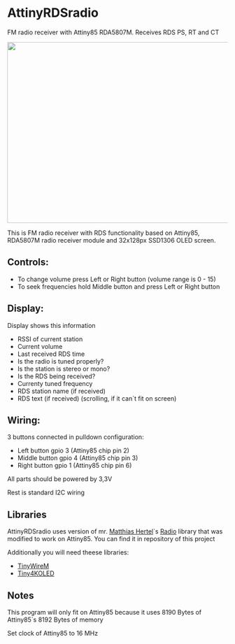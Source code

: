 # AttinyRDSradio

FM radio receiver with Attiny85 RDA5807M. Receives RDS PS, RT and CT

<img src="https://user-images.githubusercontent.com/81822538/113437651-4b995300-93e7-11eb-9ea8-aa49ccadae95.jpg" width="736" height="414">

This is FM radio receiver with RDS functionality based on Attiny85, RDA5807M radio receiver module and 32x128px SSD1306 OLED screen.

## Controls:

- To change volume press Left or Right button (volume range is 0 - 15)
- To seek frequencies hold Middle button and press Left or Right button

## Display:

Display shows this information

- RSSI of current station
- Current volume
- Last received RDS time
- Is the radio is tuned properly?
- Is the station is stereo or mono?
- Is the RDS being received?
- Currenty tuned frequency
- RDS station name (if received)
- RDS text (if received) (scrolling, if it can`t fit on screen)

## Wiring:

3 buttons connected in pulldown configuration:

- Left button   gpio 3 (Attiny85 chip pin 2) 
- Middle button gpio 4 (Attiny85 chip pin 3)
- Right button  gpio 1 (Attiny85 chip pin 6)

All parts should be powered by 3,3V

Rest is standard I2C wiring

## Libraries

AttinyRDSradio uses version of mr. [Matthias Hertel](github.com/mathertel)`s [Radio](https://github.com/mathertel/Radio) library that was modified to work on Attiny85. You can find it in repository of this project

Additionally you will need theese libraries:

- [TinyWireM](github.com/adafruit/TinyWireM)
- [Tiny4KOLED](github.com/datacute/Tiny4kOLED)

## Notes

This program will only fit on Attiny85 because it uses 8190 Bytes of Attiny85`s 8192 Bytes of memory

Set clock of Attiny85 to 16 MHz
